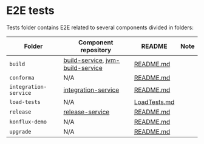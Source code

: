 # E2E tests

Tests folder contains E2E related to several components divided in folders:

| Folder | Component repository | README | Note |
|---|---|---|---|
| `build` | [build-service](https://github.com/konflux-ci/build-service), [jvm-build-service](https://github.com/redhat-appstudio/jvm-build-service) | [README.md](/tests/build/README.md) | |
| `conforma` | N/A | [README.md](/tests/enterprise-contract/README.md) | |
| `integration-service` | [integration-service](https://github.com/konflux-ci/integration-service) | [README.md](/tests/integration-service/README.md) |  |
| `load-tests` | N/A | [LoadTests.md](/docs/LoadTests.md) |  |
| `release` | [release-service](https://github.com/konflux-ci/release-service) | [README.md](/tests/release/README.md) |  |
| `konflux-demo` | N/A | [README.md](/tests/konflux-demo/README.md) | |
| `upgrade` | N/A | [README.md](/tests/upgrade/README.md) | |
